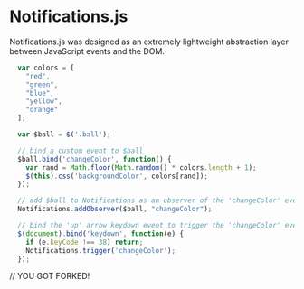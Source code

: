 <h1>Notifications.js</h1>
<p>Notifications.js was designed as an extremely lightweight abstraction layer between JavaScript events and the DOM.</p>

```javascript
  var colors = [
    "red",
    "green",
    "blue",
    "yellow",
    "orange"
  ];

  var $ball = $('.ball');

  // bind a custom event to $ball
  $ball.bind('changeColor', function() {
    var rand = Math.floor(Math.random() * colors.length + 1);
    $(this).css('backgroundColor', colors[rand]);
  });

  // add $ball to Notifications as an observer of the 'changeColor' event
  Notifications.addObserver($ball, "changeColor");

  // bind the 'up' arrow keydown event to trigger the 'changeColor' event
  $(document).bind('keydown', function(e) {
    if (e.keyCode !== 38) return;
    Notifications.trigger('changeColor');
  });
```


// YOU GOT FORKED!